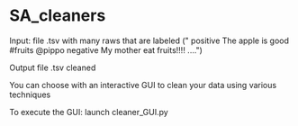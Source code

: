 # SA_cleaners

Input: file .tsv with many raws that are labeled 
(" positive The apple is good #fruits @pippo
   negative My mother eat fruits!!!! 
   ....")
   
Output file .tsv cleaned

You can choose with an interactive GUI to clean your data using various techniques

To execute the GUI: launch cleaner_GUI.py
